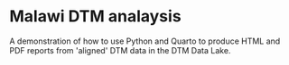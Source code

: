 # Malawi DTM analaysis

A demonstration of how to use Python and Quarto to produce HTML and PDF reports from 'aligned' DTM data in the DTM Data Lake.
